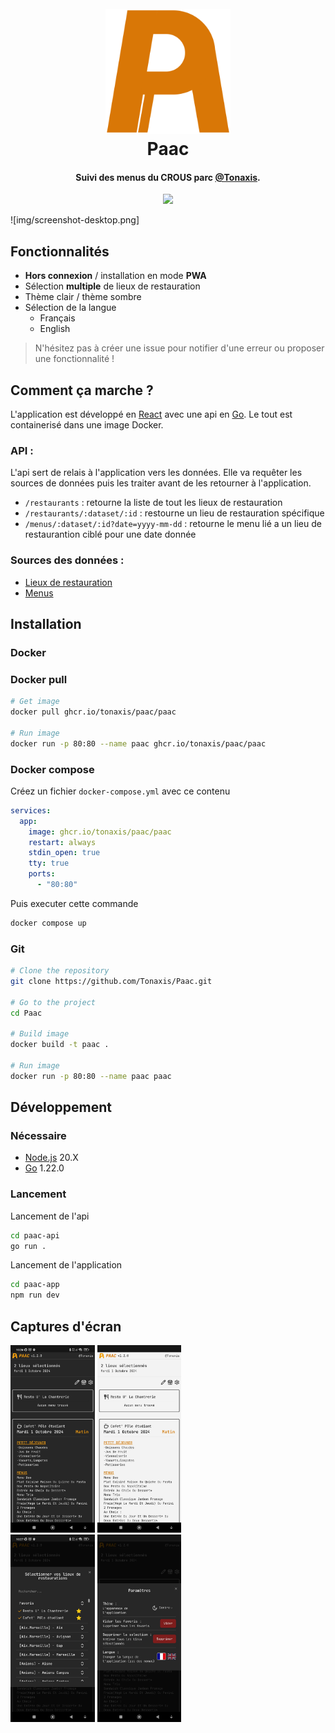 <h1 align="center">
  <br>
  <a href="https://paac.tonaxis.fr"><img src="https://raw.githubusercontent.com/Tonaxis/Paac/main/img/logo-paac.svg" alt="Paac" width="200"></a>
  <br>
  Paac
  <br>
</h1>

<h4 align="center">Suivi des menus du CROUS parc <a href="https://github.com/Tonaxis" target="_blank">@Tonaxis</a>.</h4>

<p align="center">
  <a href="https://github.com/Tonaxis/Paac/tags"><img src="https://img.shields.io/github/v/tag/tonaxis/paac"></a>
</p>

![img/screenshot-desktop.png]

## Fonctionnalités

- **Hors connexion** / installation en mode **PWA**
- Sélection **multiple** de lieux de restauration
- Thème clair / thème sombre
- Sélection de la langue
  - Français
  - English

> N'hésitez pas à créer une issue pour notifier d'une erreur ou proposer une fonctionnalité !

## Comment ça marche ?

L'application est développé en [React](https://fr.react.dev) avec une api en [Go](https://go.dev). Le tout est containerisé dans une image Docker.

### API :

L'api sert de relais à l'application vers les données. Elle va requêter les sources de données puis les traiter avant de les retourner à l'application.

- `/restaurants` : retourne la liste de tout les lieux de restauration
- `/restaurants/:dataset/:id` : restourne un lieu de restauration spécifique
- `/menus/:dataset/:id?date=yyyy-mm-dd` : retourne le menu lié a un lieu de restaurantion ciblé pour une date donnée

### Sources des données :

- [Lieux de restauration](https://www.data.gouv.fr/fr/datasets/restaurants-brasseries-et-cafeterias-des-crous/)
- [Menus](https://www.data.gouv.fr/fr/datasets/menus-des-restaurants-brasseries-et-cafeterias/#/resources)

## Installation

### Docker

### Docker pull

```sh
# Get image
docker pull ghcr.io/tonaxis/paac/paac

# Run image
docker run -p 80:80 --name paac ghcr.io/tonaxis/paac/paac
```

### Docker compose

Créez un fichier `docker-compose.yml` avec ce contenu

```yml
services:
  app:
    image: ghcr.io/tonaxis/paac/paac
    restart: always
    stdin_open: true
    tty: true
    ports:
      - "80:80"
```

Puis executer cette commande

```sh
docker compose up
```

### Git

```sh
# Clone the repository
git clone https://github.com/Tonaxis/Paac.git

# Go to the project
cd Paac

# Build image
docker build -t paac .

# Run image
docker run -p 80:80 --name paac paac
```

## Développement

### Nécessaire

- [Node.js](https://nodejs.org/fr/download/package-manager) 20.X
- [Go](https://go.dev/doc/install) 1.22.0

### Lancement

Lancement de l'api

```sh
cd paac-api
go run .
```

Lancement de l'application

```sh
cd paac-app
npm run dev
```

## Captures d'écran

<img src="img/screenshot-mobile1.jpg" height="300" >
<img src="img/screenshot-mobile2.jpg" height="300"/>
<br>
<img src="img/screenshot-mobile3.jpg" height="300" />
<img src="img/screenshot-mobile4.jpg" height="300"/>
<br>
